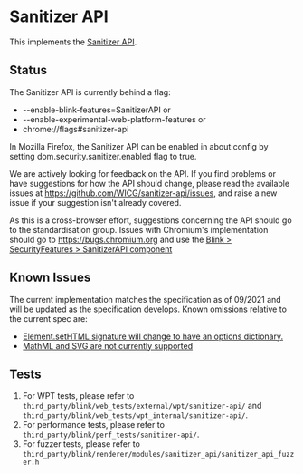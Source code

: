 # Sanitizer API

This implements the [Sanitizer API](https://wicg.github.io/sanitizer-api/).

## Status

The Sanitizer API is currently behind a flag:
* --enable-blink-features=SanitizerAPI or
* --enable-experimental-web-platform-features or
* chrome://flags#sanitizer-api

In Mozilla Firefox, the Sanitizer API can be enabled in about:config by setting
dom.security.sanitizer.enabled flag to true.

We are actively looking for feedback on the API. If you find problems or have
suggestions for how the API should change, please read the available issues
at https://github.com/WICG/sanitizer-api/issues, and raise a new issue if your
suggestion isn't already covered.

As this is a cross-browser effort, suggestions concerning the API should go
to the standardisation group. Issues with Chromium's implementation should
go to https://bugs.chromium.org and use the
[Blink > SecurityFeatures > SanitizerAPI component](https://bugs.chromium.org/p/chromium/issues/list?q=component%3ABlink%3ESecurityFeature%3ESanitizerAPI)

## Known Issues

The current implementation matches the specification as of 09/2021 and will be
updated as the specification develops. Known omissions relative to the
current spec are:

* [Element.setHTML signature will change to have an options dictionary.](https://github.com/WICG/sanitizer-api/issues/130)
* [MathML and SVG are not currently supported](https://github.com/WICG/sanitizer-api/issues/103)


## Tests

1. For WPT tests, please refer to
`third_party/blink/web_tests/external/wpt/sanitizer-api/` and
`third_party/blink/web_tests/wpt_internal/sanitizer-api/`.
2. For performance tests, please refer to
`third_party/blink/perf_tests/sanitizer-api/`.
3. For fuzzer tests, please refer to
`third_party/blink/renderer/modules/sanitizer_api/sanitizer_api_fuzzer.h`
